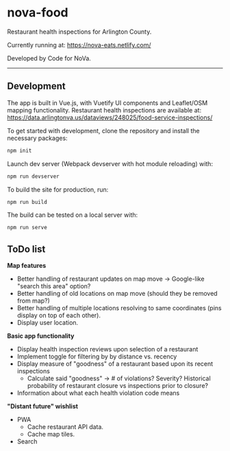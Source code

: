 # nova-food

Restaurant health inspections for Arlington County.

Currently running at: https://nova-eats.netlify.com/

Developed by Code for NoVa.

---

## Development


The app is built in Vue.js, with Vuetify UI components and Leaflet/OSM mapping functionality.
Restaurant health inspections are available at: https://data.arlingtonva.us/dataviews/248025/food-service-inspections/

To get started with development, clone the repository and install the necessary packages:

```bash
npm init
```

Launch dev server (Webpack devserver with hot module reloading) with:

```bash
npm run devserver
```

To build the site for production, run:

```bash
npm run build
```

The build can be tested on a local server with:

```bash
npm run serve
```

## ToDo list

**Map features**
* Better handling of restaurant updates on map move -> Google-like "search this area" option?
* Better handling of old locations on map move (should they be removed from map?)
* Better handling of multiple locations resolving to same coordinates (pins display on top of each other).
* Display user location.

**Basic app functionality**
* Display health inspection reviews upon selection of a restaurant
* Implement toggle for filtering by by distance vs. recency
* Display measure of "goodness" of a restaurant based upon its recent inspections
    * Calculate said "goodness" -> # of violations? Severity? Historical probability of restaurant closure vs inspections prior to closure?
* Information about what each health violation code means

**"Distant future" wishlist**
* PWA
    * Cache restaurant API data.
    * Cache map tiles.
* Search